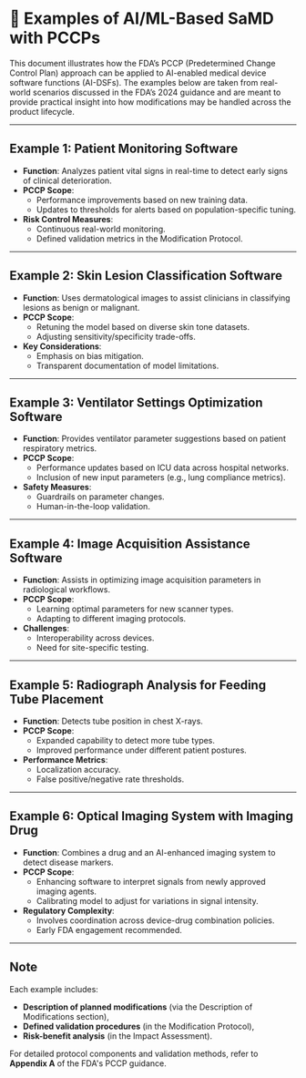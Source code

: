 # 📘 Examples of AI/ML-Based SaMD with PCCPs

This document illustrates how the FDA’s PCCP (Predetermined Change Control Plan) approach can be applied to AI-enabled medical device software functions (AI-DSFs). The examples below are taken from real-world scenarios discussed in the FDA’s 2024 guidance and are meant to provide practical insight into how modifications may be handled across the product lifecycle.

---

## Example 1: Patient Monitoring Software

- **Function**: Analyzes patient vital signs in real-time to detect early signs of clinical deterioration.
- **PCCP Scope**:
  - Performance improvements based on new training data.
  - Updates to thresholds for alerts based on population-specific tuning.
- **Risk Control Measures**:
  - Continuous real-world monitoring.
  - Defined validation metrics in the Modification Protocol.

---

## Example 2: Skin Lesion Classification Software

- **Function**: Uses dermatological images to assist clinicians in classifying lesions as benign or malignant.
- **PCCP Scope**:
  - Retuning the model based on diverse skin tone datasets.
  - Adjusting sensitivity/specificity trade-offs.
- **Key Considerations**:
  - Emphasis on bias mitigation.
  - Transparent documentation of model limitations.

---

## Example 3: Ventilator Settings Optimization Software

- **Function**: Provides ventilator parameter suggestions based on patient respiratory metrics.
- **PCCP Scope**:
  - Performance updates based on ICU data across hospital networks.
  - Inclusion of new input parameters (e.g., lung compliance metrics).
- **Safety Measures**:
  - Guardrails on parameter changes.
  - Human-in-the-loop validation.

---

## Example 4: Image Acquisition Assistance Software

- **Function**: Assists in optimizing image acquisition parameters in radiological workflows.
- **PCCP Scope**:
  - Learning optimal parameters for new scanner types.
  - Adapting to different imaging protocols.
- **Challenges**:
  - Interoperability across devices.
  - Need for site-specific testing.

---

## Example 5: Radiograph Analysis for Feeding Tube Placement

- **Function**: Detects tube position in chest X-rays.
- **PCCP Scope**:
  - Expanded capability to detect more tube types.
  - Improved performance under different patient postures.
- **Performance Metrics**:
  - Localization accuracy.
  - False positive/negative rate thresholds.

---

## Example 6: Optical Imaging System with Imaging Drug

- **Function**: Combines a drug and an AI-enhanced imaging system to detect disease markers.
- **PCCP Scope**:
  - Enhancing software to interpret signals from newly approved imaging agents.
  - Calibrating model to adjust for variations in signal intensity.
- **Regulatory Complexity**:
  - Involves coordination across device-drug combination policies.
  - Early FDA engagement recommended.

---

## Note

Each example includes:

- **Description of planned modifications** (via the Description of Modifications section),
- **Defined validation procedures** (in the Modification Protocol),
- **Risk-benefit analysis** (in the Impact Assessment).

For detailed protocol components and validation methods, refer to **Appendix A** of the FDA's PCCP guidance.
